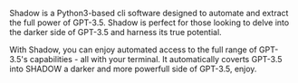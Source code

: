 Shadow is a Python3-based cli software designed to automate and extract the full power of GPT-3.5. Shadow is perfect for those looking to delve into the darker side of GPT-3.5 and harness its true potential.

With Shadow, you can enjoy automated access to the full range of GPT-3.5's capabilities - all with your terminal. It automatically coverts GPT-3.5 into SHADOW a darker and more powerfull side of GPT-3.5, enjoy.

